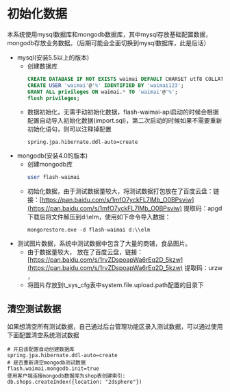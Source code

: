 # 初始化数据

本系统使用mysql数据库和mongodb数据库，其中mysql存放基础配置数据，mongodb存放业务数据。（后期可能会全面切换到mysql数据库，此是后话）

- mysql(安装5.5以上的版本)
    - 创建数据库
        ```sql
        CREATE DATABASE IF NOT EXISTS waimai DEFAULT CHARSET utf8 COLLATE utf8_general_ci; 
        CREATE USER 'waimai'@'%' IDENTIFIED BY 'waimai123';
        GRANT ALL privileges ON waimai.* TO 'waimai'@'%';
        flush privileges;
        ```
    - 数据初始化，无需手动初始化数据，flash-waimai-api启动的时候会根据配置自动导入初始化数据(import.sql)，第二次启动的时候如果不需要重新初始化语句，则可以注释掉配置 
        ```properties
        spring.jpa.hibernate.ddl-auto=create
        ```
- mongodb(安装4.0的版本)
    - 创建mongodb库
        ```sql
        user flash-waimai
        ```
    - 初始化数据，由于测试数据量较大，将测试数据打包放在了百度云盘：链接：[https://pan.baidu.com/s/1mfO7yckFL7lMb_O0BPsviw](https://pan.baidu.com/s/1mfO7yckFL7lMb_O0BPsviw)  提取码：apgd 下载后将文件解压到d:\\elm，使用如下命令导入数据：
        ```
        mongorestore.exe -d flash-waimai d:\\elm
        ```
- 测试图片数据，系统中测试数据中包含了大量的商铺，食品图片。
    - 由于数据量较大， 放在了百度云盘，链接：[https://pan.baidu.com/s/1rvZDspoapWa6rEq2D_5kzw](https://pan.baidu.com/s/1rvZDspoapWa6rEq2D_5kzw) 提取码：urzw ，
    - 将图片存放到t_sys_cfg表中system.file.upload.path配置的目录下
  
  
## 清空测试数据

如果想清空所有测试数据，自己通过后台管理功能区录入测试数据，可以通过使用下面配置清空系统测试数据
```properties
# 开启该配置自动创建数据库
spring.jpa.hibernate.ddl-auto=create
# 是否重新清空mongodb测试数据
flash.waimai.mongodb.init=true
使用客户端连接mongodb数据库为shop表创建索引:
db.shops.createIndex({location: "2dsphere"})
```  